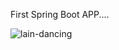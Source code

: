 First Spring Boot APP....

![lain-dancing](https://github.com/NakajimaAkemi/myapp/assets/159537539/2c0b44d7-c878-42c4-9f6f-c24bbf31704f)
